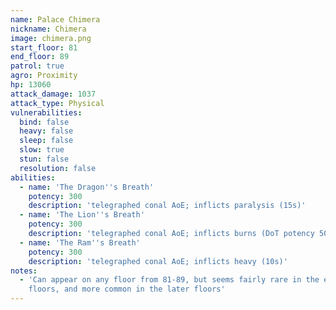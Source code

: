 ```yaml
---
name: Palace Chimera
nickname: Chimera
image: chimera.png
start_floor: 81
end_floor: 89
patrol: true
agro: Proximity
hp: 13060
attack_damage: 1037
attack_type: Physical
vulnerabilities:
  bind: false
  heavy: false
  sleep: false
  slow: true
  stun: false
  resolution: false
abilities:
  - name: 'The Dragon''s Breath'
    potency: 300
    description: 'telegraphed conal AoE; inflicts paralysis (15s)'
  - name: 'The Lion''s Breath'
    potency: 300
    description: 'telegraphed conal AoE; inflicts burns (DoT potency 50, 21s)'
  - name: 'The Ram''s Breath'
    potency: 300
    description: 'telegraphed conal AoE; inflicts heavy (10s)'
notes:
  - 'Can appear on any floor from 81-89, but seems fairly rare in the earlier
    floors, and more common in the later floors'
---
```

